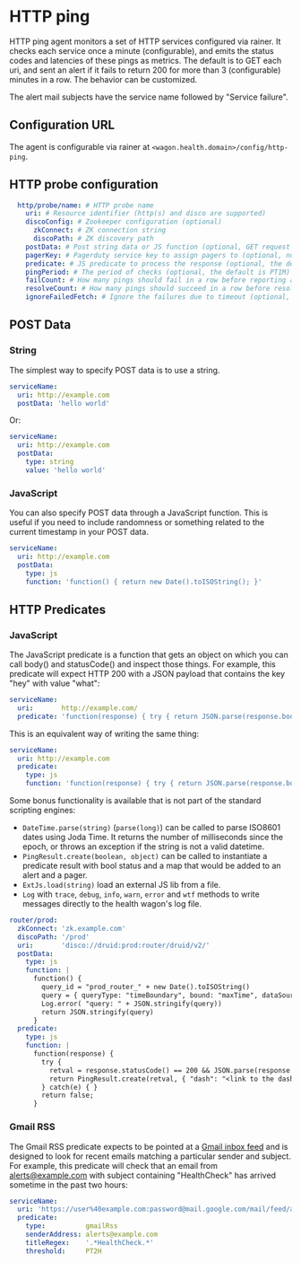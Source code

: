 # HTTP ping

HTTP ping agent monitors a set of HTTP services configured via rainer. 
It checks each service once a minute (configurable), and emits the status codes and latencies of these pings as metrics. 
The default is to GET each uri, and sent an alert if it fails to return 200 for more than 3 (configurable) minutes in a row. 
The behavior can be customized.

The alert mail subjects have the service name followed by "Service failure".

## Configuration URL
The agent is configurable via rainer at `<wagon.health.domain>/config/http-ping`.

## HTTP probe configuration

```yaml
  http/probe/name: # HTTP probe name
    uri: # Resource identifier (http(s) and disco are supported)
    discoConfig: # Zookeeper configuration (optional)
      zkConnect: # ZK connection string 
      discoPath: # ZK discovery path
    postData: # Post string data or JS function (optional, GET request is sent if omitted)
    pagerKey: # Pagerduty service key to assign pagers to (optional, no pagers are triggered if omitted)
    predicate: # JS predicate to process the response (optional, the default checks if response status is 200)
    pingPeriod: # The period of checks (optional, the default is PT1M)
    failCount: # How many pings should fail in a row before reporting a failure (optional, the default is 3)
    resolveCount: # How many pings should succeed in a row before resolving a failure (optional, the default is 2)
    ignoreFailedFetch: # Ignore the failures due to timeout (optional, the default is false),
```

## POST Data

### String

The simplest way to specify POST data is to use a string.

```yaml
serviceName:
  uri: http://example.com
  postData: 'hello world'
```

Or:

```yaml
serviceName:
  uri: http://example.com
  postData:
    type: string
    value: 'hello world'
```

### JavaScript

You can also specify POST data through a JavaScript function. This is useful if you need to include randomness or
something related to the current timestamp in your POST data.

```yaml
serviceName:
  uri: http://example.com
  postData:
    type: js
    function: 'function() { return new Date().toISOString(); }'
```

## HTTP Predicates

### JavaScript

The JavaScript predicate is a function that gets an object on which you can call body() and statusCode() and
inspect those things. For example, this predicate will expect HTTP 200 with a JSON payload that contains the key "hey" with
value "what":

```yaml
serviceName:
  uri:       http://example.com/
  predicate: 'function(response) { try { return JSON.parse(response.body()).hey == "what" && response.statusCode() == 200; } catch(e) { return false; } }'
```

This is an equivalent way of writing the same thing:

```yaml
serviceName:
  uri: http://example.com
  predicate:
    type: js
    function: 'function(response) { try { return JSON.parse(response.body()).hey == "what" && response.statusCode() == 200; } catch(e) { return false; } }'
```

Some bonus functionality is available that is not part of the standard scripting engines:

- `DateTime.parse(string)` (`parse(long)`) can be called to parse ISO8601 dates using Joda Time. It returns the number of milliseconds
  since the epoch, or throws an exception if the string is not a valid datetime.
- `PingResult.create(boolean, object)` can be called to instantiate a predicate result with bool status and a map that
  would be added to an alert and a pager.
- `ExtJs.load(string)` load an external JS lib from a file.
- `Log` with `trace`, `debug`, `info`, `warn`, `error` and `wtf` methods to write messages directly to the health 
  wagon's log file.
  
```yaml
router/prod:
  zkConnect: 'zk.example.com'
  discoPath: '/prod'
  uri:       'disco://druid:prod:router/druid/v2/'
  postData:
    type: js
    function: |
      function() {
        query_id = "prod_router_" + new Date().toISOString()
        query = { queryType: "timeBoundary", bound: "maxTime", dataSource: "vungle_adserver", context: { populateCache: false, useCache: false, queryId: query_id, metaData: { email: "health", dash: "health", page: "health", type: "health"}}}
        Log.error( "query: " + JSON.stringify(query))
        return JSON.stringify(query)
      }
  predicate:
    type: js
    function: |
      function(response) {
        try {
          retval = response.statusCode() == 200 && JSON.parse(response.body())[0].result > "2000"
          return PingResult.create(retval, { "dash": "<link to the dash>" });
        } catch(e) { }
        return false;
      }
```

### Gmail RSS

The Gmail RSS predicate expects to be pointed at a [Gmail inbox feed](https://developers.google.com/gmail/gmail_inbox_feed)
and is designed to look for recent emails matching a particular sender and subject. For example, this predicate will
check that an email from alerts@example.com with subject containing "HealthCheck" has arrived sometime
in the past two hours:

```yaml
serviceName:
  uri: 'https://user%40example.com:password@mail.google.com/mail/feed/atom'
  predicate:
    type:          gmailRss
    senderAddress: alerts@example.com
    titleRegex:    '.*HealthCheck.*'
    threshold:     PT2H
```